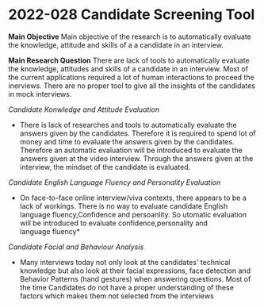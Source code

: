 # 2022-028 Candidate Screening Tool

**Main Objective**
Main objective of the research is to automatically evaluate the knowledge, 
attitude and skills of a a candidate in an interview.

**Main Research Question**
There are lack of tools to automatically evaluate the knowledge, attitudes and 
skills of a candidate in an interview. Most of the current applications required
a lot of human interactions to proceed the inerviews. There are no proper tool 
to give all the insights of the candidates in mock interviews.

*Candidate Konwledge and Attitude Evaluation*
*  There is lack of researches and tools to automatically evaluate the answers given by the candidates. Therefore it is required to spend lot of money and time to evaluate the answers given by the candidates. Therefore an automatic evaluation will be introduced to evaluate the answers given at the video interview. Through the answers given at the interview, the mindset of the candidate is evaluated.

*Candidate English Language Fluency and Personality Evaluation*
*   On face-to-face online interview/viva contexts, there appears to be a lack of workings. There is no way to evaluate candidate English language fluency,Confidence and persoanlity. So utomatic evaluation will be introduced to evaluate confidence,personality and language fluency*

*Candidate Facial and Behaviour Analysis*
*  Many interviews today not only look at the candidates' technical knowledge but also look at their facial expressions, face detection and Behavior Patterns (hand gestures) when answering questions. Most of the time Candidates do not have a proper understanding of these factors which makes them not selected from the interviews

